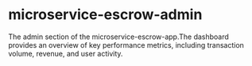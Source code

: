 # microservice-escrow-admin
The admin section of the microservice-escrow-app.The dashboard provides an overview of key performance metrics, including transaction volume, revenue, and user activity.
